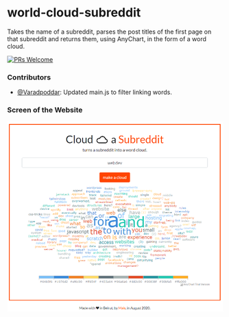 # world-cloud-subreddit
Takes the name of a subreddit, parses the post titles of the first page on that subreddit and returns them, using AnyChart, in the form of a word cloud.
<p  align="left">
<a  href="http://makeapullrequest.com">
<img  src="https://img.shields.io/badge/PRs-welcome-brightgreen.svg?style=flat-square"  alt="PRs Welcome">
</a>
</p>

### Contributors
- [@Varadpoddar](https://github.com/varadpoddar): Updated main.js to filter linking words.

### Screen of the Website
<p float="left">
  <img src="screenshots/screenshot.PNG" width="700" />
</p>
